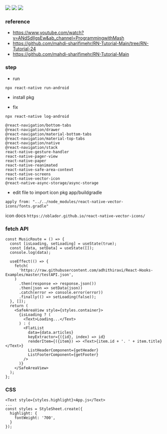 ![](https://i.imgur.com/I1dLXbW.png)
![](https://i.imgur.com/89Im2YH.png)
![](https://i.imgur.com/qAkuyVK.png)

### reference

- https://www.youtube.com/watch?v=ANdSdIlgsEw&ab_channel=ProgrammingwithMash
- https://github.com/mahdi-sharifimehr/RN-Tutorial-Main/tree/RN-Tutorial-24
- https://github.com/mahdi-sharifimehr/RN-Tutorial-Main

### step

- run

```
npx react-native run-android
```

- install pkg

- fix

```
npx react-native log-android
```

```
@react-navigation/bottom-tabs
@react-navigation/drawer
@react-navigation/material-bottom-tabs
@react-navigation/material-top-tabs
@react-navigation/native
@react-navigation/stack
react-native-gesture-handler
react-native-pager-view
react-native-paper
react-native-reanimated
react-native-safe-area-context
react-native-screens
react-native-vector-icon
@react-native-async-storage/async-storage
```

- edit file to import icon pkg
  app/buildgradle

```
apply from: "../../node_modules/react-native-vector-icons/fonts.gradle"

```

icon docs
`https://oblador.github.io/react-native-vector-icons/`

### fetch API

```
const MusicRoute = () => {
  const [isLoading, setLoading] = useState(true);
  const [data, setData] = useState([]);
  console.log(data);

  useEffect(() => {
    fetch(
      'https://raw.githubusercontent.com/adhithiravi/React-Hooks-Examples/master/testAPI.json',
    )
      .then(response => response.json())
      .then(json => setData(json))
      .catch(error => console.error(error))
      .finally(() => setLoading(false));
  }, []);
  return (
    <SafeAreaView style={styles.container}>
      {isLoading ? (
        <Text>Loading...</Text>
      ) : (
        <FlatList
          data={data.articles}
          keyExtractor={({id}, index) => id}
          renderItem={({item}) => <Text>{item.id + '. ' + item.title}</Text>}
          ListHeaderComponent={getHeader}
          ListFooterComponent={getFooter}
        />
      )}
    </SafeAreaView>
  );
};

```

### CSS

```
<Text style={styles.highlight}>App.js</Text>
...
const styles = StyleSheet.create({
  highlight: {
    fontWeight: '700',
  }
});

```
